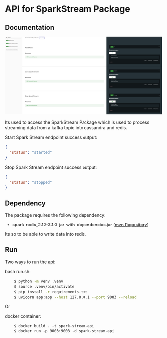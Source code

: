 # API for SparkStream Package

## Documentation
<img src="assets/spark-api.png" />

Its used to access the SparkStream Package which is used to process streaming data from a kafka topic into cassandra and redis.

Start Spark Stream endpoint success output:
```json
{
  "status": "started"
}
```
Stop Spark Stream endpoint success output:
```json
{
  "status": "stopped"
}
```

## Dependency
The package requires the following dependency:
- spark-redis_2.12-3.1.0-jar-with-dependencies.jar (<a href="https://mvnrepository.com/artifact/com.redislabs/spark-redis_2.12/3.1.0">mvn Repository</a>)

Its so to be able to write data into redis.

## Run
Two ways to run the api:

bash run.sh:
```sh
    $ python -m venv .venv
    $ source .venv/bin/activate
    $ pip install -r requirements.txt
    $ uvicorn app:app --host 127.0.0.1 --port 9003 --reload
```
Or

docker container:
```docker
    $ docker build . -t spark-stream-api
    $ docker run -p 9003:9003 -d spark-stream-api
``` 